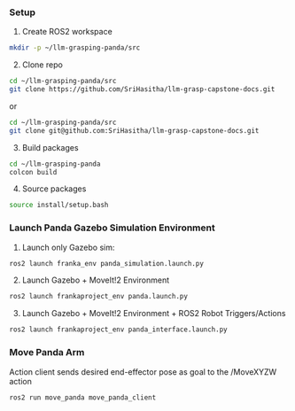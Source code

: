 ### Setup 

1. Create ROS2 workspace
   
```sh
mkdir -p ~/llm-grasping-panda/src
```

2. Clone repo
```sh
cd ~/llm-grasping-panda/src
git clone https://github.com/SriHasitha/llm-grasp-capstone-docs.git
```
or
```sh
cd ~/llm-grasping-panda/src
git clone git@github.com:SriHasitha/llm-grasp-capstone-docs.git
```


3. Build packages
```sh
cd ~/llm-grasping-panda
colcon build
```

4. Source packages
```sh
source install/setup.bash
```

### Launch Panda Gazebo Simulation Environment

1. Launch only Gazebo sim:

```sh
ros2 launch franka_env panda_simulation.launch.py
```

2. Launch Gazebo + MoveIt!2 Environment

```sh
ros2 launch frankaproject_env panda.launch.py
```

3. Launch Gazebo + MoveIt!2 Environment + ROS2 Robot Triggers/Actions

```sh
ros2 launch frankaproject_env panda_interface.launch.py
```

### Move Panda Arm

Action client sends desired end-effector pose as goal to the /MoveXYZW action

```sh
ros2 run move_panda move_panda_client
```
